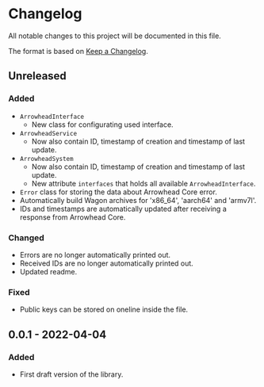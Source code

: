 # Changelog
All notable changes to this project will be documented in this file.

The format is based on [Keep a Changelog](http://keepachangelog.com/).

## Unreleased
### Added
- `ArrowheadInterface`
  - New class for configurating used interface.
- `ArrowheadService`
  - Now also contain ID, timestamp of creation and timestamp of last update.
- `ArrowheadSystem`
  - Now also contain ID, timestamp of creation and timestamp of last update.
  - New attribute `interfaces` that holds all available `ArrowheadInterface`.
- `Error` class for storing the data about Arrowhead Core error.
- Automatically build Wagon archives for 'x86_64', 'aarch64' and 'armv7l'.
- IDs and timestamps are automatically updated after receiving a response from Arrowhead Core.

### Changed
- Errors are no longer automatically printed out.
- Received IDs are no longer automatically printed out.
- Updated readme.

### Fixed
- Public keys can be stored on oneline inside the file.

## 0.0.1 - 2022-04-04
### Added
- First draft version of the library.
